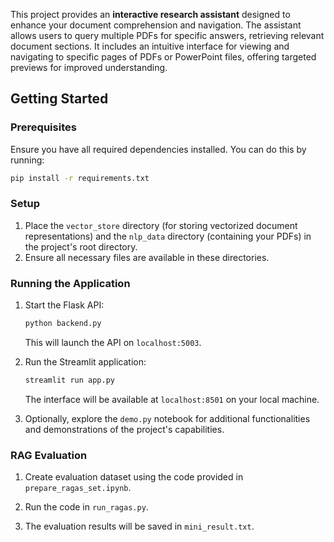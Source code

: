 This project provides an **interactive research assistant** designed to enhance your document comprehension and navigation. The assistant allows users to query multiple PDFs for specific answers, retrieving relevant document sections. It includes an intuitive interface for viewing and navigating to specific pages of PDFs or PowerPoint files, offering targeted previews for improved understanding.

## Getting Started

### Prerequisites

Ensure you have all required dependencies installed. You can do this by running:
```bash
pip install -r requirements.txt
```

### Setup

1. Place the `vector_store` directory (for storing vectorized document representations) and the `nlp_data` directory (containing your PDFs) in the project's root directory.
2. Ensure all necessary files are available in these directories.

### Running the Application

1. Start the Flask API:
   ```bash
   python backend.py
   ```
   This will launch the API on `localhost:5003`.

2. Run the Streamlit application:
   ```bash
   streamlit run app.py
   ```
   The interface will be available at `localhost:8501` on your local machine.

3. Optionally, explore the `demo.py` notebook for additional functionalities and demonstrations of the project's capabilities.

### RAG Evaluation

1. Create evaluation dataset using the code provided in `prepare_ragas_set.ipynb`.

2. Run the code in `run_ragas.py`.

3. The evaluation results will be saved in `mini_result.txt`.
